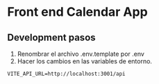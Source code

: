 # Front end Calendar App

## Development pasos

1. Renombrar el archivo .env.template por .env
2. Hacer los cambios en las variables de entorno.

```
VITE_API_URL=http://localhost:3001/api
```
